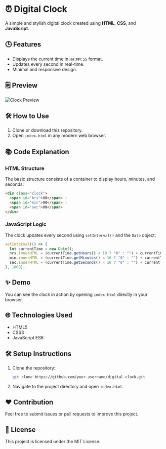 # ⏰ Digital Clock

A simple and stylish digital clock created using **HTML**, **CSS**, and **JavaScript**.

## 🕒 Features
- Displays the current time in `HH:MM:SS` format.
- Updates every second in real-time.
- Minimal and responsive design.

## 🗒 Preview
![Clock Preview](https://via.placeholder.com/600x200?text=Digital+Clock+Preview)

## 🛠️ How to Use
1. Clone or download this repository.
2. Open `index.html` in any modern web browser.

## 📚 Code Explanation
### HTML Structure
The basic structure consists of a container to display hours, minutes, and seconds:
```html
<div class="clock">
  <span id="hrs">00</span> :
  <span id="min">00</span> :
  <span id="sec">00</span>
</div>
```

### JavaScript Logic
The clock updates every second using `setInterval()` and the `Date` object:
```javascript
setInterval(() => {
  let currentTime = new Date();
  hrs.innerHTML = (currentTime.getHours() < 10 ? "0" : "") + currentTime.getHours();
  min.innerHTML = (currentTime.getMinutes() < 10 ? "0" : "") + currentTime.getMinutes();
  sec.innerHTML = (currentTime.getSeconds() < 10 ? "0" : "") + currentTime.getSeconds();
}, 1000);
```

## ✨ Demo
You can see the clock in action by opening `index.html` directly in your browser.

## 🌐 Technologies Used
- HTML5
- CSS3
- JavaScript ES6

## 🛠️ Setup Instructions
1. Clone the repository:
   ```bash
   git clone https://github.com/your-username/digital-clock.git
   ```
2. Navigate to the project directory and open `index.html`.

## ❤️ Contribution
Feel free to submit issues or pull requests to improve this project.

## 💎 License
This project is licensed under the MIT License.

